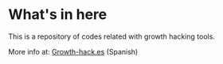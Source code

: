 What's in here
==============

This is a repository of codes related with growth hacking tools.

More info at: [Growth-hack.es](http://www.growth-hack.es/) (Spanish)

